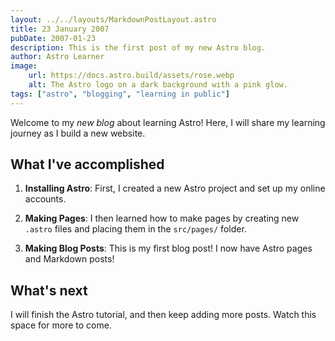 ```yaml
---
layout: ../../layouts/MarkdownPostLayout.astro
title: 23 January 2007
pubDate: 2007-01-23
description: This is the first post of my new Astro blog.
author: Astro Learner
image:
    url: https://docs.astro.build/assets/rose.webp
    alt: The Astro logo on a dark background with a pink glow.
tags: ["astro", "blogging", "learning in public"]
---
```

Welcome to my _new blog_ about learning Astro! Here, I will share my learning journey as I build a new website.

## What I've accomplished

1. **Installing Astro**: First, I created a new Astro project and set up my online accounts.

2. **Making Pages**: I then learned how to make pages by creating new `.astro` files and placing them in the `src/pages/` folder.

3. **Making Blog Posts**: This is my first blog post! I now have Astro pages and Markdown posts!

## What's next

I will finish the Astro tutorial, and then keep adding more posts. Watch this space for more to come.